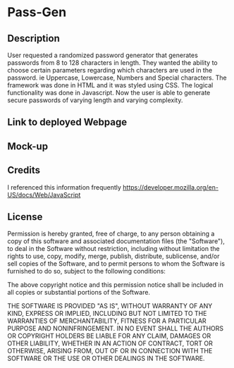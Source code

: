 # Pass-Gen

## Description

User requested a randomized password generator that generates passwords from 8 to 128 characters in length. They wanted the ability to choose certain parameters regarding which characters are used in the password. ie Uppercase, Lowercase, Numbers and Special characters. The framework was done in HTML and it was styled using CSS. The logical functionality was done in Javascript. Now the user is able to generate secure passwords of varying length and varying complexity.

## Link to deployed Webpage


## Mock-up

## Credits

I referenced this information frequently
https://developer.mozilla.org/en-US/docs/Web/JavaScript

## License

Permission is hereby granted, free of charge, to any person obtaining a copy of this software and associated documentation files (the "Software"), to deal in the Software without restriction, including without limitation the rights to use, copy, modify, merge, publish, distribute, sublicense, and/or sell copies of the Software, and to permit persons to whom the Software is furnished to do so, subject to the following conditions:

The above copyright notice and this permission notice shall be included in all copies or substantial portions of the Software.

THE SOFTWARE IS PROVIDED "AS IS", WITHOUT WARRANTY OF ANY KIND, EXPRESS OR IMPLIED, INCLUDING BUT NOT LIMITED TO THE WARRANTIES OF MERCHANTABILITY, FITNESS FOR A PARTICULAR PURPOSE AND NONINFRINGEMENT. IN NO EVENT SHALL THE AUTHORS OR COPYRIGHT HOLDERS BE LIABLE FOR ANY CLAIM, DAMAGES OR OTHER LIABILITY, WHETHER IN AN ACTION OF CONTRACT, TORT OR OTHERWISE, ARISING FROM, OUT OF OR IN CONNECTION WITH THE SOFTWARE OR THE USE OR OTHER DEALINGS IN THE SOFTWARE.
